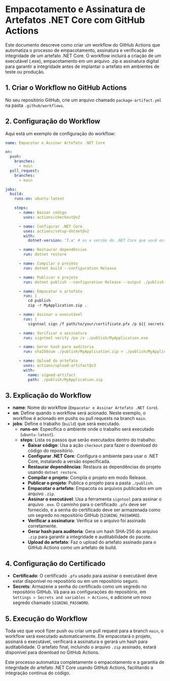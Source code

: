 
# Empacotamento e Assinatura de Artefatos .NET Core com GitHub Actions

Este documento descreve como criar um workflow do GitHub Actions que automatiza o processo de empacotamento, assinatura e verificação de integridade de um artefato .NET Core. O workflow incluirá a criação de um executável (.exe), empacotamento em um arquivo .zip e assinatura digital para garantir a integridade antes de implantar o artefato em ambientes de teste ou produção.

## 1. Criar o Workflow no GitHub Actions

No seu repositório GitHub, crie um arquivo chamado `package-artifact.yml` na pasta `.github/workflows`.

## 2. Configuração do Workflow

Aqui está um exemplo de configuração do workflow:

```yaml
name: Empacotar e Assinar Artefato .NET Core

on:
  push:
    branches:
      - main
  pull_request:
    branches:
      - main

jobs:
  build:
    runs-on: ubuntu-latest

    steps:
      - name: Baixar código
        uses: actions/checkout@v2

      - name: Configurar .NET Core
        uses: actions/setup-dotnet@v2
        with:
          dotnet-version: '7.x' # ou a versão do .NET Core que você está usando

      - name: Restaurar dependências
        run: dotnet restore

      - name: Compilar o projeto
        run: dotnet build --configuration Release

      - name: Publicar o projeto
        run: dotnet publish --configuration Release --output ./publish

      - name: Empacotar o artefato
        run: |
          cd publish
          zip -r MyApplication.zip .

      - name: Assinar o executável
        run: |
          signtool sign /f path/to/your/certificate.pfx /p ${{ secrets.SIGNING_PASSWORD }} /t http://timestamp.digicert.com MyApplication.exe

      - name: Verificar a assinatura
        run: signtool verify /pa /v ./publish/MyApplication.exe

      - name: Gerar hash para auditoria
        run: sha256sum ./publish/MyApplication.zip > ./publish/MyApplication.zip.sha256

      - name: Upload do artefato
        uses: actions/upload-artifact@v3
        with:
          name: signed-artifact
          path: ./publish/MyApplication.zip
```

## 3. Explicação do Workflow

- **name**: Nome do workflow (`Empacotar e Assinar Artefato .NET Core`).
- **on**: Define quando o workflow será acionado. Neste exemplo, o workflow é acionado em pushs ou pull requests na branch `main`.
- **jobs**: Define o trabalho (`build`) que será executado.
  - **runs-on**: Especifica o ambiente onde o trabalho será executado (`ubuntu-latest`).
  - **steps**: Lista os passos que serão executados dentro do trabalho:
    - **Baixar código**: Usa a ação `checkout` para fazer o download do código do repositório.
    - **Configurar .NET Core**: Configura o ambiente para usar o .NET Core, instalando a versão especificada.
    - **Restaurar dependências**: Restaura as dependências do projeto usando `dotnet restore`.
    - **Compilar o projeto**: Compila o projeto em modo Release.
    - **Publicar o projeto**: Publica o projeto para a pasta `./publish`.
    - **Empacotar o artefato**: Empacota os arquivos publicados em um arquivo `.zip`.
    - **Assinar o executável**: Usa a ferramenta `signtool` para assinar o arquivo `.exe`. O caminho para o certificado `.pfx` deve ser fornecido, e a senha do certificado deve ser armazenada como um segredo no repositório GitHub (`SIGNING_PASSWORD`).
    - **Verificar a assinatura**: Verifica se o arquivo foi assinado corretamente.
    - **Gerar hash para auditoria**: Gera um hash SHA-256 do arquivo `.zip` para garantir a integridade e auditabilidade do pacote.
    - **Upload do artefato**: Faz o upload do artefato assinado para o GitHub Actions como um artefato de build.

## 4. Configuração do Certificado

- **Certificado**: O certificado `.pfx` usado para assinar o executável deve estar disponível no repositório ou em um repositório seguro.
- **Secrets**: Armazene a senha do certificado como um segredo no repositório GitHub. Vá para as configurações do repositório, em `Settings > Secrets and variables > Actions`, e adicione um novo segredo chamado `SIGNING_PASSWORD`.

## 5. Execução do Workflow

Toda vez que você fizer push ou criar um pull request para a branch `main`, o workflow será executado automaticamente. Ele empacotará o projeto, assinará o executável, verificará a assinatura e gerará um hash para auditabilidade. O artefato final, incluindo o arquivo `.zip` assinado, estará disponível para download no GitHub Actions.

Este processo automatiza completamente o empacotamento e a garantia de integridade do artefato .NET Core usando GitHub Actions, facilitando a integração contínua do código.

